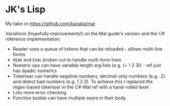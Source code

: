 # JK's Lisp
My take on https://github.com/kanaka/mal

Variations (hopefully improvements!) on the Mal guide's version and the C# reference implementation.

* Reader uses a queue of tokens that can be reloaded - allows multi-line forms
* `READ` and `EVAL` broken out to handle multi-form lines
* Numeric ops can have variable length arg lists (e.g. (+ 1 2 3)) - ref just has dyadic numerics
* Tokeniser can handle negative numbers, decimal-only numbers (e.g. .2) and detect bad numbers (e.g. 1.2.3). To achieve this I replaced the regex-based tokeniser in the C#-Mal ref with a hand-rolled lexer.
* Lots more error checking
* Function bodies can have multiple exprs in their body

